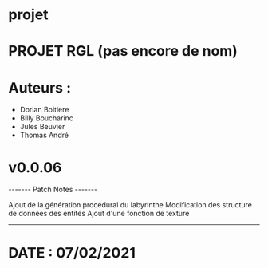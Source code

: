 # projet

# PROJET RGL (pas encore de nom)

# Auteurs :
  - Dorian Boitiere
  - Billy Boucharinc
  - Jules Beuvier
  - Thomas André

# v0.0.06

------- Patch Notes -------

Ajout de la génération procédural du labyrinthe
Modification des structure de données des entités
Ajout d'une fonction de texture

---------------------------

# DATE : 07/02/2021
